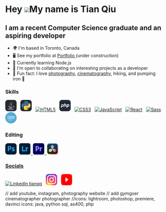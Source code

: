 Hey ![](https://user-images.githubusercontent.com/18350557/176309783-0785949b-9127-417c-8b55-ab5a4333674e.gif)My name is Tian Qiu
========================================================================================================================================

I am a recent Computer Science graduate and an aspiring developer
--------------------------

*   🌍  I'm based in Toronto, Canada
*   🖥️  See my portfolio at <a target="_blank" rel="noreferrer" href='https://www.vosp.us/wp-content/uploads/Under.jpg'>Portfolio </a>(under construction)
*   🧠  Currently learning Node.js
*   🤝  I'm open to collaborating on interesting projects as a developer
*   📸  Fun fact: I love <a target="_blank" rel="noreferrer" href='https://www.tianqqphotography.com/'>photography</a>, <a target="_blank" rel="noreferrer" href='https://www.youtube.com/@tianqq_'>cinematography</a>, hiking, and pumping iron 💪 

### Skills

<p align="left">
<a href="https://dev.java/" target="_blank" rel="noreferrer"><img src="https://raw.githubusercontent.com/tandpfun/skill-icons/main/icons/Java-Dark.svg" width="36" height="36" alt="Java" /><a/a> &nbsp;
<a href="https://www.python.org/" target="_blank" rel="noreferrer"><img src="https://raw.githubusercontent.com/tandpfun/skill-icons/main/icons/Python-Dark.svg" width="36" height="36" alt="Python" /></a> &nbsp;
<a href="https://developer.mozilla.org/en-US/docs/Glossary/HTML5" target="_blank" rel="noreferrer"><img src="https://raw.githubusercontent.com/danielcranney/readme-generator/main/public/icons/skills/html5-colored.svg" width="36" height="36" alt="HTML5" /></a> &nbsp;
<a href="https://www.php.net/" target="_blank" rel="noreferrer"><img src="https://raw.githubusercontent.com/tandpfun/skill-icons/main/icons/PHP-Dark.svg" width="36" height="36" alt="PHP" /></a> &nbsp;
<a href="https://www.w3.org/TR/CSS/#css" target="_blank" rel="noreferrer"><img src="https://raw.githubusercontent.com/danielcranney/readme-generator/main/public/icons/skills/css3-colored.svg" width="36" height="36" alt="CSS3" /></a> &nbsp;
 <a href="https://developer.mozilla.org/en-US/docs/Web/JavaScript" target="_blank" rel="noreferrer"><img src="https://raw.githubusercontent.com/danielcranney/readme-generator/main/public/icons/skills/javascript-colored.svg" width="36" height="36" alt="JavaScript" /></a> &nbsp;
<a href="https://reactjs.org/" target="_blank" rel="noreferrer"><img src="https://raw.githubusercontent.com/danielcranney/readme-generator/main/public/icons/skills/react-colored.svg" width="36" height="36" alt="React" /></a> &nbsp; 
<a href="https://sass-lang.com/" target="_blank" rel="noreferrer"><img src="https://raw.githubusercontent.com/danielcranney/readme-generator/main/public/icons/skills/sass-colored.svg" width="36" height="36" alt="Sass" /></a> &nbsp; <a href="https://as400i.com/" target="_blank" rel="noreferrer"><img src="img/as400.png" width="36" height="36" alt="as400" /></a> 

### Editing

<a href="https://www.adobe.com/ca/products/photoshop.html" target="_blank" rel="noreferrer"><img src="https://raw.githubusercontent.com/tandpfun/skill-icons/main/icons/Photoshop.svg" width="36" height="36" alt="Photoshop" /></a> &nbsp;<a href="https://www.adobe.com/ca/products/photoshop-lightroom.html" target="_blank" rel="noreferrer"><img src="img/Adobe_Photoshop_Lightroom_CC_logo.svg.png" width="36" height="36"> &nbsp;<a href="https://www.adobe.com/ca/products/premiere.html" target="_blank" rel="noreferrer"><img src="img/Adobe_Premiere_Pro_CC_icon.svg.png" width="36" height="36"> &nbsp;<a href="https://www.blackmagicdesign.com/products/davinciresolve" target="_blank" rel="noreferrer"><img src="img/dr1.png" width="36" height="36">

### Socials

<p align="left">
<a href="https://www.linkedin.com/in/tianqq/" target="_blank" rel="noreferrer"><img src="https://raw.githubusercontent.com/danielcranney/readme-generator/main/public/icons/socials/linkedin.svg" width="36" height="36" alt="LinkedIn tianqq" /><a/a> &nbsp; <a href="https://www.instagram.com/tianqq_/?hl=en" target="_blank" rel="noreferrer"><img src="https://raw.githubusercontent.com/tandpfun/skill-icons/main/icons/Instagram.svg" width="36" height="36" alt="Instagram tianqq_" /></a> &nbsp;
<a href="https://www.youtube.com/@tianqq_/videos" target="_blank" rel="noreferrer"><img src="img/youtubeicon.png" width="36" height="36" alt="YouTube tianqq" /></a> 

// add youtube, instagram, photography website
// add gymgoer cinematographer photographer 
//icons: lightroom, photoshop, premiere, davinci
icons: java, python sql, as400, php
